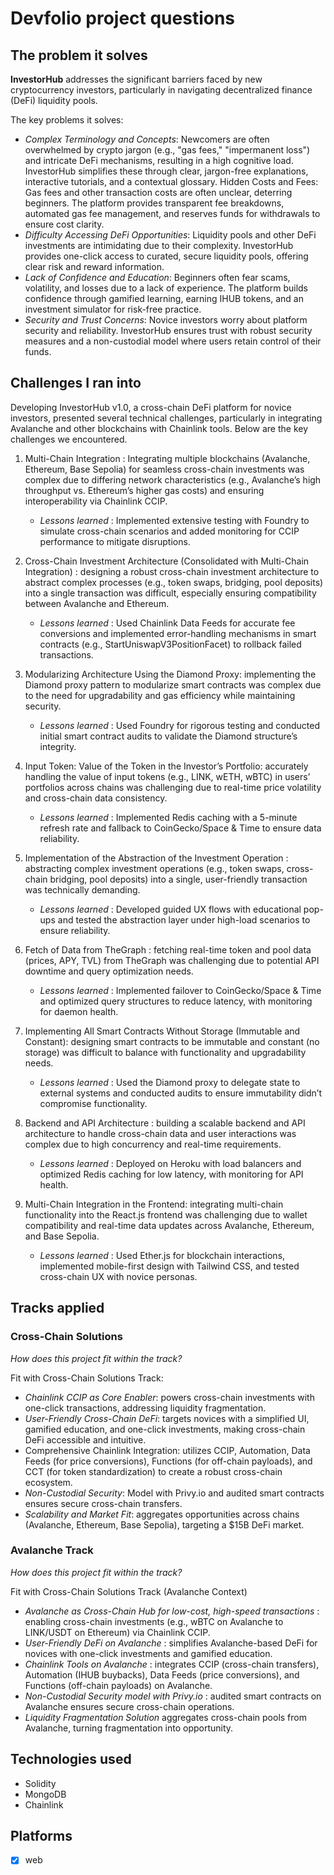 # Devfolio project questions

## The problem it solves

**InvestorHub** addresses the significant barriers faced by new cryptocurrency investors, particularly in navigating decentralized finance (DeFi) liquidity pools.

The key problems it solves:

- _Complex Terminology and Concepts_: Newcomers are often overwhelmed by crypto jargon (e.g., "gas fees," "impermanent loss") and intricate DeFi mechanisms, resulting in a high cognitive load. InvestorHub simplifies these through clear, jargon-free explanations, interactive tutorials, and a contextual glossary.
  Hidden Costs and Fees: Gas fees and other transaction costs are often unclear, deterring beginners. The platform provides transparent fee breakdowns, automated gas fee management, and reserves funds for withdrawals to ensure cost clarity.
- _Difficulty Accessing DeFi Opportunities_: Liquidity pools and other DeFi investments are intimidating due to their complexity. InvestorHub provides one-click access to curated, secure liquidity pools, offering clear risk and reward information.
- _Lack of Confidence and Education_: Beginners often fear scams, volatility, and losses due to a lack of experience. The platform builds confidence through gamified learning, earning IHUB tokens, and an investment simulator for risk-free practice.
- _Security and Trust Concerns_: Novice investors worry about platform security and reliability. InvestorHub ensures trust with robust security measures and a non-custodial model where users retain control of their funds.

## Challenges I ran into

Developing InvestorHub v1.0, a cross-chain DeFi platform for novice investors, presented several technical challenges, particularly in integrating Avalanche and other blockchains with Chainlink tools.
Below are the key challenges we encountered.

1. Multi-Chain Integration : Integrating multiple blockchains (Avalanche, Ethereum, Base Sepolia) for seamless cross-chain investments was complex due to differing network characteristics (e.g., Avalanche’s high throughput vs. Ethereum’s higher gas costs) and ensuring interoperability via Chainlink CCIP.

   - _Lessons learned_ : Implemented extensive testing with Foundry to simulate cross-chain scenarios and added monitoring for CCIP performance to mitigate disruptions.

2. Cross-Chain Investment Architecture (Consolidated with Multi-Chain Integration) : designing a robust cross-chain investment architecture to abstract complex processes (e.g., token swaps, bridging, pool deposits) into a single transaction was difficult, especially ensuring compatibility between Avalanche and Ethereum.

   - _Lessons learned_ : Used Chainlink Data Feeds for accurate fee conversions and implemented error-handling mechanisms in smart contracts (e.g., StartUniswapV3PositionFacet) to rollback failed transactions.

3. Modularizing Architecture Using the Diamond Proxy: implementing the Diamond proxy pattern to modularize smart contracts was complex due to the need for upgradability and gas efficiency while maintaining security.

   - _Lessons learned_ : Used Foundry for rigorous testing and conducted initial smart contract audits to validate the Diamond structure’s integrity.

4. Input Token: Value of the Token in the Investor’s Portfolio: accurately handling the value of input tokens (e.g., LINK, wETH, wBTC) in users’ portfolios across chains was challenging due to real-time price volatility and cross-chain data consistency.

   - _Lessons learned_ : Implemented Redis caching with a 5-minute refresh rate and fallback to CoinGecko/Space & Time to ensure data reliability.

5. Implementation of the Abstraction of the Investment Operation : abstracting complex investment operations (e.g., token swaps, cross-chain bridging, pool deposits) into a single, user-friendly transaction was technically demanding.

   - _Lessons learned_ : Developed guided UX flows with educational pop-ups and tested the abstraction layer under high-load scenarios to ensure reliability.

6. Fetch of Data from TheGraph : fetching real-time token and pool data (prices, APY, TVL) from TheGraph was challenging due to potential API downtime and query optimization needs.

   - _Lessons learned_ : Implemented failover to CoinGecko/Space & Time and optimized query structures to reduce latency, with monitoring for daemon health.

7. Implementing All Smart Contracts Without Storage (Immutable and Constant): designing smart contracts to be immutable and constant (no storage) was difficult to balance with functionality and upgradability needs.

   - _Lessons learned_ : Used the Diamond proxy to delegate state to external systems and conducted audits to ensure immutability didn’t compromise functionality.

8. Backend and API Architecture : building a scalable backend and API architecture to handle cross-chain data and user interactions was complex due to high concurrency and real-time requirements.

   - _Lessons learned_ : Deployed on Heroku with load balancers and optimized Redis caching for low latency, with monitoring for API health.

9. Multi-Chain Integration in the Frontend: integrating multi-chain functionality into the React.js frontend was challenging due to wallet compatibility and real-time data updates across Avalanche, Ethereum, and Base Sepolia.

   - _Lessons learned_ : Used Ether.js for blockchain interactions, implemented mobile-first design with Tailwind CSS, and tested cross-chain UX with novice personas.

## Tracks applied

### Cross-Chain Solutions

_How does this project fit within the track?_

Fit with Cross-Chain Solutions Track:

- _Chainlink CCIP as Core Enabler_: powers cross-chain investments with one-click transactions, addressing liquidity fragmentation.
- _User-Friendly Cross-Chain DeFi_: targets novices with a simplified UI, gamified education, and one-click investments, making cross-chain DeFi accessible and intuitive.
- Comprehensive Chainlink Integration: utilizes CCIP, Automation, Data Feeds (for price conversions), Functions (for off-chain payloads), and CCT (for token standardization) to create a robust cross-chain ecosystem.
- _Non-Custodial Security_: Model with Privy.io and audited smart contracts ensures secure cross-chain transfers.
- _Scalability and Market Fit_: aggregates opportunities across chains (Avalanche, Ethereum, Base Sepolia), targeting a $15B DeFi market.

### Avalanche Track

_How does this project fit within the track?_

Fit with Cross-Chain Solutions Track (Avalanche Context)

- _Avalanche as Cross-Chain Hub for low-cost, high-speed transactions_ : enabling cross-chain investments (e.g., wBTC on Avalanche to LINK/USDT on Ethereum) via Chainlink CCIP.
- _User-Friendly DeFi on Avalanche_ : simplifies Avalanche-based DeFi for novices with one-click investments and gamified education.
- _Chainlink Tools on Avalanche_ : integrates CCIP (cross-chain transfers), Automation (IHUB buybacks), Data Feeds (price conversions), and Functions (off-chain payloads) on Avalanche.
- _Non-Custodial Security model with Privy.io_ : audited smart contracts on Avalanche ensures secure cross-chain operations.
- _Liquidity Fragmentation Solution_ aggregates cross-chain pools from Avalanche, turning fragmentation into opportunity.

## Technologies used

- Solidity
- MongoDB
- Chainlink

## Platforms

- [x] web
